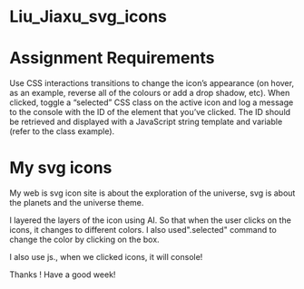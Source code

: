 # Liu_Jiaxu_svg_icons

# Assignment Requirements

Use CSS interactions transitions to change the icon’s appearance (on hover, as an example,
reverse all of the colours or add a drop shadow, etc).
When clicked, toggle a “selected” CSS class on the active icon and log a message to the
console with the ID of the element that you’ve clicked. The ID should be retrieved and displayed
with a JavaScript string template and variable (refer to the class example).

# My svg icons

My web is svg icon site is about the exploration of the universe, svg is about the planets and the universe theme.

I layered the layers of the icon using AI. So that when the user clicks on the icons, it changes to different colors. I also used".selected" command to change the color by clicking on the box.

I also use js., when we clicked  icons, it will console!

Thanks !
Have a good week!
